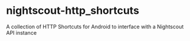 # nightscout-http_shortcuts
A collection of HTTP Shortcuts for Android to interface with a Nightscout API instance
